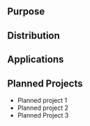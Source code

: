 ## Purpose

## Distribution

## Applications

## Planned Projects

* Planned project 1
* Planned project 2
* Planned Project 3